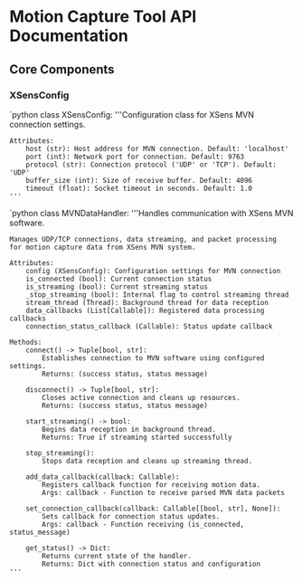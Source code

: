 # Motion Capture Tool API Documentation

## Core Components

### XSensConfig
`python
class XSensConfig:
    '''Configuration class for XSens MVN connection settings.

    Attributes:
        host (str): Host address for MVN connection. Default: 'localhost'
        port (int): Network port for connection. Default: 9763
        protocol (str): Connection protocol ('UDP' or 'TCP'). Default: 'UDP'
        buffer_size (int): Size of receive buffer. Default: 4096
        timeout (float): Socket timeout in seconds. Default: 1.0
    '''
`python
class MVNDataHandler:
    '''Handles communication with XSens MVN software.

    Manages UDP/TCP connections, data streaming, and packet processing
    for motion capture data from XSens MVN system.

    Attributes:
        config (XSensConfig): Configuration settings for MVN connection
        is_connected (bool): Current connection status
        is_streaming (bool): Current streaming status
        _stop_streaming (bool): Internal flag to control streaming thread
        stream_thread (Thread): Background thread for data reception
        data_callbacks (List[Callable]): Registered data processing callbacks
        connection_status_callback (Callable): Status update callback

    Methods:
        connect() -> Tuple[bool, str]:
            Establishes connection to MVN software using configured settings.
            Returns: (success status, status message)

        disconnect() -> Tuple[bool, str]:
            Closes active connection and cleans up resources.
            Returns: (success status, status message)

        start_streaming() -> bool:
            Begins data reception in background thread.
            Returns: True if streaming started successfully

        stop_streaming():
            Stops data reception and cleans up streaming thread.

        add_data_callback(callback: Callable):
            Registers callback function for receiving motion data.
            Args: callback - Function to receive parsed MVN data packets

        set_connection_callback(callback: Callable[[bool, str], None]):
            Sets callback for connection status updates.
            Args: callback - Function receiving (is_connected, status_message)

        get_status() -> Dict:
            Returns current state of the handler.
            Returns: Dict with connection status and configuration
    '''
